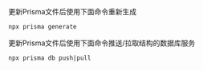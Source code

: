 更新Prisma文件后使用下面命令重新生成
```cmd
npx prisma generate
```

更新Prisma文件后使用下面命令推送/拉取结构的数据库服务
```
npx prisma db push|pull  

```
